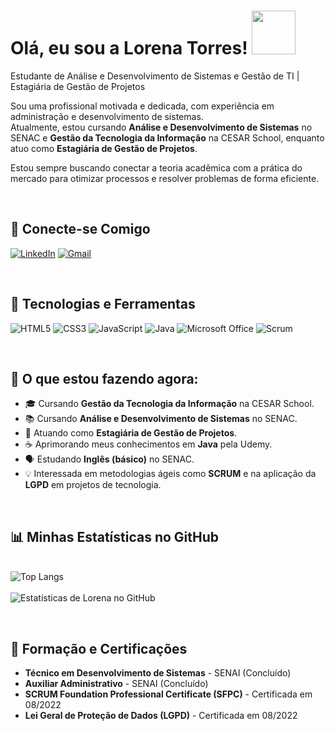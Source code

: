 # Olá, eu sou a Lorena Torres!   <img src=https://i.gifer.com/YVP8.gif width="70">

Estudante de Análise e Desenvolvimento de Sistemas e Gestão de TI | Estagiária de Gestão de Projetos

Sou uma profissional motivada e dedicada, com experiência em administração e desenvolvimento de sistemas. <br> Atualmente, estou cursando **Análise e Desenvolvimento de Sistemas** no SENAC e **Gestão da Tecnologia da Informação** na CESAR School, enquanto atuo como **Estagiária de Gestão de Projetos**.

Estou sempre buscando conectar a teoria acadêmica com a prática do mercado para otimizar processos e resolver problemas de forma eficiente.

<br>

## 🔗 Conecte-se Comigo

[![LinkedIn](https://img.shields.io/badge/LinkedIn-0077B5?style=for-the-badge&logo=linkedin&logoColor=white)](https://www.linkedin.com/in/lorena-torres-720482239/)
[![Gmail](https://img.shields.io/badge/Gmail-D14836?style=for-the-badge&logo=gmail&logoColor=white)](mailto:Its07102003@gmail.com)

<br>

## 🚀 Tecnologias e Ferramentas

![HTML5](https://img.shields.io/badge/HTML5-E34F26?style=for-the-badge&logo=html5&logoColor=white)
![CSS3](https://img.shields.io/badge/CSS3-1572B6?style=for-the-badge&logo=css3&logoColor=white)
![JavaScript](https://img.shields.io/badge/JavaScript-F7DF1E?style=for-the-badge&logo=javascript&logoColor=black)
![Java](https://img.shields.io/badge/Java-ED8B00?style=for-the-badge&logo=openjdk&logoColor=white)
![Microsoft Office](https://img.shields.io/badge/Microsoft_Office-D83B01?style=for-the-badge&logo=microsoft-office&logoColor=white)
![Scrum](https://img.shields.io/badge/Scrum-0096D6?style=for-the-badge&logo=jira&logoColor=white)

<br>

## 🌱 O que estou fazendo agora:

- 🎓 Cursando **Gestão da Tecnologia da Informação** na CESAR School.
- 📚 Cursando **Análise e Desenvolvimento de Sistemas** no SENAC.
- 💼 Atuando como **Estagiária de Gestão de Projetos**.
- ☕ Aprimorando meus conhecimentos em **Java** pela Udemy.
- 🗣️ Estudando **Inglês (básico)** no SENAC.
- 💡 Interessada em metodologias ágeis como **SCRUM** e na aplicação da **LGPD** em projetos de tecnologia.

<br>

## 📊 Minhas Estatísticas no GitHub 
<br>![Top Langs](https://github-readme-stats.vercel.app/api/top-langs/?username=lorena-torres07&layout=compact&langs_count=7&theme=dracula) <br><br>
![Estatísticas de Lorena no GitHub](https://github-readme-stats.vercel.app/api?username=lorena-torres07&show_icons=true&theme=dracula&include_all_commits=true&count_private=true)


<br>

## 📜 Formação e Certificações

- **Técnico em Desenvolvimento de Sistemas** - SENAI (Concluído)
- **Auxiliar Administrativo** - SENAI (Concluído) 
- **SCRUM Foundation Professional Certificate (SFPC)** - Certificada em 08/2022 
- **Lei Geral de Proteção de Dados (LGPD)** - Certificada em 08/2022 
